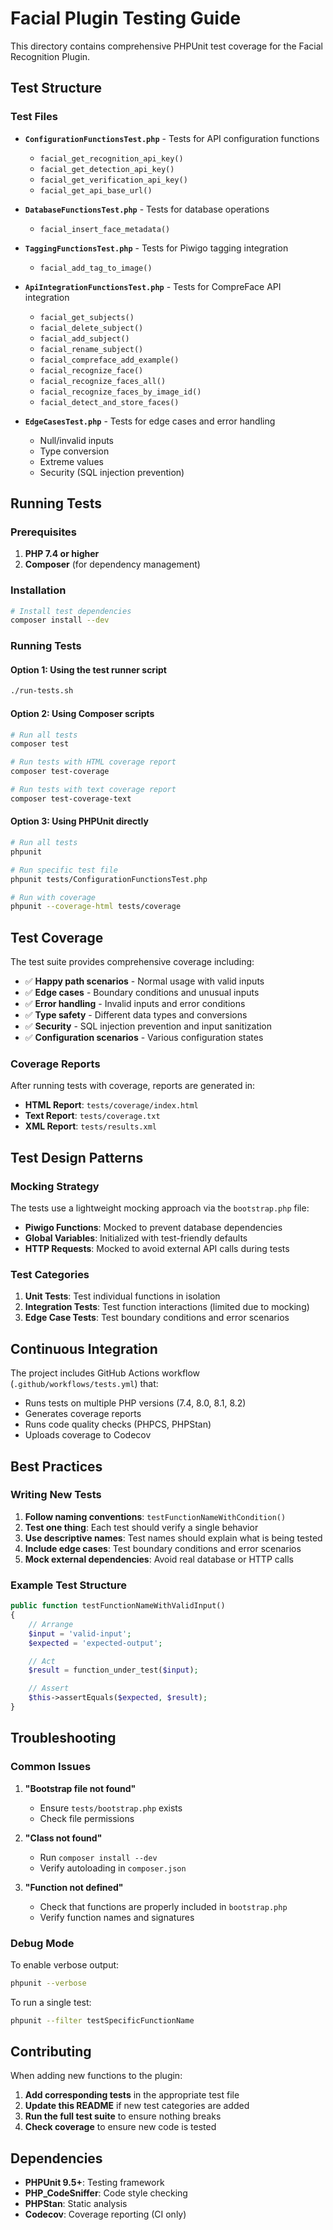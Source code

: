 # Facial Plugin Testing Guide

This directory contains comprehensive PHPUnit test coverage for the Facial Recognition Plugin.

## Test Structure

### Test Files

- **`ConfigurationFunctionsTest.php`** - Tests for API configuration functions
  - `facial_get_recognition_api_key()`
  - `facial_get_detection_api_key()`
  - `facial_get_verification_api_key()`
  - `facial_get_api_base_url()`

- **`DatabaseFunctionsTest.php`** - Tests for database operations
  - `facial_insert_face_metadata()`

- **`TaggingFunctionsTest.php`** - Tests for Piwigo tagging integration
  - `facial_add_tag_to_image()`

- **`ApiIntegrationFunctionsTest.php`** - Tests for CompreFace API integration
  - `facial_get_subjects()`
  - `facial_delete_subject()`
  - `facial_add_subject()`
  - `facial_rename_subject()`
  - `facial_compreface_add_example()`
  - `facial_recognize_face()`
  - `facial_recognize_faces_all()`
  - `facial_recognize_faces_by_image_id()`
  - `facial_detect_and_store_faces()`

- **`EdgeCasesTest.php`** - Tests for edge cases and error handling
  - Null/invalid inputs
  - Type conversion
  - Extreme values
  - Security (SQL injection prevention)

## Running Tests

### Prerequisites

1. **PHP 7.4 or higher**
2. **Composer** (for dependency management)

### Installation

```bash
# Install test dependencies
composer install --dev
```

### Running Tests

#### Option 1: Using the test runner script
```bash
./run-tests.sh
```

#### Option 2: Using Composer scripts
```bash
# Run all tests
composer test

# Run tests with HTML coverage report
composer test-coverage

# Run tests with text coverage report
composer test-coverage-text
```

#### Option 3: Using PHPUnit directly
```bash
# Run all tests
phpunit

# Run specific test file
phpunit tests/ConfigurationFunctionsTest.php

# Run with coverage
phpunit --coverage-html tests/coverage
```

## Test Coverage

The test suite provides comprehensive coverage including:

- ✅ **Happy path scenarios** - Normal usage with valid inputs
- ✅ **Edge cases** - Boundary conditions and unusual inputs
- ✅ **Error handling** - Invalid inputs and error conditions
- ✅ **Type safety** - Different data types and conversions
- ✅ **Security** - SQL injection prevention and input sanitization
- ✅ **Configuration scenarios** - Various configuration states

### Coverage Reports

After running tests with coverage, reports are generated in:
- **HTML Report**: `tests/coverage/index.html`
- **Text Report**: `tests/coverage.txt`
- **XML Report**: `tests/results.xml`

## Test Design Patterns

### Mocking Strategy

The tests use a lightweight mocking approach via the `bootstrap.php` file:

- **Piwigo Functions**: Mocked to prevent database dependencies
- **Global Variables**: Initialized with test-friendly defaults
- **HTTP Requests**: Mocked to avoid external API calls during tests

### Test Categories

1. **Unit Tests**: Test individual functions in isolation
2. **Integration Tests**: Test function interactions (limited due to mocking)
3. **Edge Case Tests**: Test boundary conditions and error scenarios

## Continuous Integration

The project includes GitHub Actions workflow (`.github/workflows/tests.yml`) that:

- Runs tests on multiple PHP versions (7.4, 8.0, 8.1, 8.2)
- Generates coverage reports
- Runs code quality checks (PHPCS, PHPStan)
- Uploads coverage to Codecov

## Best Practices

### Writing New Tests

1. **Follow naming conventions**: `testFunctionNameWithCondition()`
2. **Test one thing**: Each test should verify a single behavior
3. **Use descriptive names**: Test names should explain what is being tested
4. **Include edge cases**: Test boundary conditions and error scenarios
5. **Mock external dependencies**: Avoid real database or HTTP calls

### Example Test Structure

```php
public function testFunctionNameWithValidInput()
{
    // Arrange
    $input = 'valid-input';
    $expected = 'expected-output';

    // Act
    $result = function_under_test($input);

    // Assert
    $this->assertEquals($expected, $result);
}
```

## Troubleshooting

### Common Issues

1. **"Bootstrap file not found"**
   - Ensure `tests/bootstrap.php` exists
   - Check file permissions

2. **"Class not found"**
   - Run `composer install --dev`
   - Verify autoloading in `composer.json`

3. **"Function not defined"**
   - Check that functions are properly included in `bootstrap.php`
   - Verify function names and signatures

### Debug Mode

To enable verbose output:
```bash
phpunit --verbose
```

To run a single test:
```bash
phpunit --filter testSpecificFunctionName
```

## Contributing

When adding new functions to the plugin:

1. **Add corresponding tests** in the appropriate test file
2. **Update this README** if new test categories are added
3. **Run the full test suite** to ensure nothing breaks
4. **Check coverage** to ensure new code is tested

## Dependencies

- **PHPUnit 9.5+**: Testing framework
- **PHP_CodeSniffer**: Code style checking
- **PHPStan**: Static analysis
- **Codecov**: Coverage reporting (CI only)
